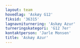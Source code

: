 ```yaml
---
layout: team
hovedlag: 'Askøy G12'
fiksid: '36315'
lagnavniturnering: 'Askøy Azur'
turneringskategori: 'G12 7er'
kontaktperson: 'Jarle Monsen'
title: 'Askøy Azur'
---
```


